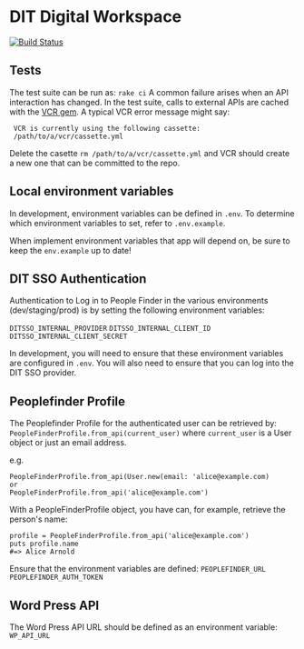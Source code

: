 # DIT Digital Workspace

[![Build Status](https://travis-ci.org/uktrade/digital-workspace.png?branch=master)](https://travis-ci.org/uktrade/digital-workspace)

## Tests
The test suite can be run as:
`rake ci`
A common failure arises when an API interaction has changed. In the test suite, calls to external APIs are cached with the [VCR gem](https://github.com/vcr/vcr).
A typical VCR error message might say:
```
 VCR is currently using the following cassette:
 /path/to/a/vcr/cassette.yml
```
Delete the casette `rm /path/to/a/vcr/cassette.yml` and VCR should create a new one that can be committed to the repo.

## Local environment variables

In development, environment variables can be defined in `.env`. To determine which environment variables to set, refer to `.env.example`.

When implement environment variables that app will depend on, be sure to keep the `env.example` up to date!

## DIT SSO Authentication

Authentication to Log in to People Finder in the various environments (dev/staging/prod) is by setting the following environment variables:

`DITSSO_INTERNAL_PROVIDER`
`DITSSO_INTERNAL_CLIENT_ID`
`DITSSO_INTERNAL_CLIENT_SECRET`

In development, you will need to ensure that these environment variables are configured in `.env`. You will also need to ensure that you can log into the DIT SSO provider.

## Peoplefinder Profile
The Peoplefinder Profile for the authenticated user can be retrieved by:
`PeopleFinderProfile.from_api(current_user)` where `current_user` is a User object or just an email address.

e.g.
```
PeopleFinderProfile.from_api(User.new(email: 'alice@example.com)
or
PeopleFinderProfile.from_api('alice@example.com')
```

With a PeopleFinderProfile object, you have can, for example, retrieve the person's name:
```
profile = PeopleFinderProfile.from_api('alice@example.com')
puts profile.name
#=> Alice Arnold
```
Ensure that the environment variables are defined:
`PEOPLEFINDER_URL`
`PEOPLEFINDER_AUTH_TOKEN`

## Word Press API
The Word Press API URL should be defined as an environment variable:
`WP_API_URL`
